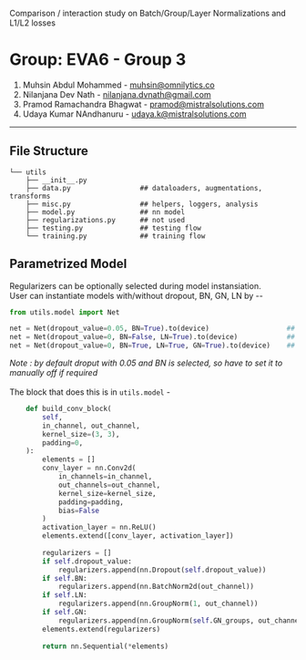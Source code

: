 Comparison / interaction study on Batch/Group/Layer Normalizations and L1/L2 losses

# Group: EVA6 - Group 3
1. Muhsin Abdul Mohammed - muhsin@omnilytics.co 
2. Nilanjana Dev Nath - nilanjana.dvnath@gmail.com
3. Pramod Ramachandra Bhagwat - pramod@mistralsolutions.com
4. Udaya Kumar NAndhanuru - udaya.k@mistralsolutions.com
------


## File Structure
```
└── utils
    ├── __init__.py
    ├── data.py                 ## dataloaders, augmentations, transforms
    ├── misc.py                 ## helpers, loggers, analysis
    ├── model.py                ## nn model
    ├── regularizations.py      ## not used
    ├── testing.py              ## testing flow
    └── training.py             ## training flow
```
## Parametrized Model
Regularizers can be optionally selected during model instansiation.<br>
User can instantiate models with/without dropout, BN, GN, LN by -- 
```python
from utils.model import Net

net = Net(dropout_value=0.05, BN=True).to(device)                   ## dropout + BN
net = Net(dropout_value=0, BN=False, LN=True).to(device)            ## only LN
net = Net(dropout_value=0, BN=True, LN=True, GN=True).to(device)    ## BN + LN + GN (default group is size 2)
```
_Note : by default droput with 0.05 and BN is selected, so have to set it to manually off if required_
<br><br>
The block that does this is in `utils.model` -
```python
    def build_conv_block(
        self,
        in_channel, out_channel,
        kernel_size=(3, 3),
        padding=0,
    ):
        elements = []
        conv_layer = nn.Conv2d(
            in_channels=in_channel, 
            out_channels=out_channel, 
            kernel_size=kernel_size, 
            padding=padding, 
            bias=False
        )
        activation_layer = nn.ReLU()
        elements.extend([conv_layer, activation_layer])
        
        regularizers = []
        if self.dropout_value:
            regularizers.append(nn.Dropout(self.dropout_value))
        if self.BN:
            regularizers.append(nn.BatchNorm2d(out_channel))
        if self.LN:
            regularizers.append(nn.GroupNorm(1, out_channel))
        if self.GN:
            regularizers.append(nn.GroupNorm(self.GN_groups, out_channel))
        elements.extend(regularizers)
        
        return nn.Sequential(*elements)
 ```
